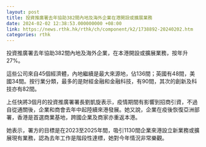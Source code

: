 ```yaml
---
layout: post
title: 投資推廣署去年協助382間內地及海外企業在港開設或擴展業務
date: 2024-02-02 12:38:53.000000000 +08:00
link: https://news.rthk.hk/rthk/ch/component/k2/1738892-20240202.htm
categories: rthk
---
```


投資推廣署去年協助382間內地及海外企業，在本港開設或擴展業務，按年升27%。

這些公司來自45個經濟體，內地繼續是最大來源地，佔136間；英國有48間，美國34間。按行業分類，最多的是財經金融和金融科技，有90間，其次的創新及科技亦有82間。

上任快將3個月的投資推廣署署長劉凱旋表示，疫情期間有影響到招商引資，不過自從通關後，企業和商會去年中起陸續來港發展。她又說，企業在疫後恢復亞洲部署，香港是首選商業基地，跨國企業及商家亦重返本港。

她表示，署方的目標是在2023至2025年間，吸引1130間企業來港設立新業務或擴展現有業務，認為去年工作是階段性達標，她對今年情況非常樂觀。
